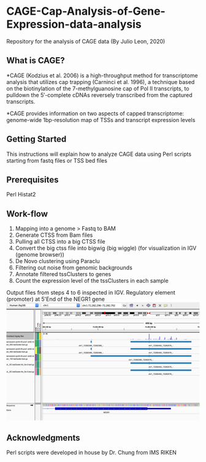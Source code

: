 # CAGE-Cap-Analysis-of-Gene-Expression-data-analysis
Repository for the analysis of CAGE data 
(By Julio Leon, 2020)
## What is CAGE?
*CAGE (Kodzius et al. 2006) is a high-throughput method for transcriptome analysis that utilizes cap trapping (Carninci et al. 1996), a technique based on the biotinylation of the 7-methylguanosine cap of Pol II transcripts, to pulldown the 5′-complete cDNAs reversely transcribed from the captured transcripts.

*CAGE provides information on two aspects of capped transcriptome: genome-wide 1bp-resolution map of TSSs and transcript expression levels

## Getting Started
This  instructions will explain how to analyze CAGE data using Perl scripts starting from fastq files or TSS bed files
## Prerequisites
Perl
Histat2

## Work-flow
1. Mapping into a genome  > Fastq to BAM
2. Generate CTSS from Bam files 
3. Pulling all CTSS into a big CTSS file
4. Convert the big ctss file into bigwig (big wiggle)  (for visualization in IGV (genome browser))
5. De Novo clustering using Paraclu
6. Filtering out noise from genomic backgrounds
7. Annotate filtered tssClusters to genes
8. Count the expression level of the tssClusters in each sample

Output files from steps 4 to 6 inspected in IGV. Regulatory element (promoter) at 5'End of the NEGR1 gene
![File inspection in IGV from 4 to 6](https://github.com/JulioLeonIncio/CAGE-CAGE-Cap-Analysis-of-Gene-Expression-data-analysis/blob/master/image.png)



## Acknowledgments
Perl scripts were developed in house by Dr. Chung from IMS RIKEN
